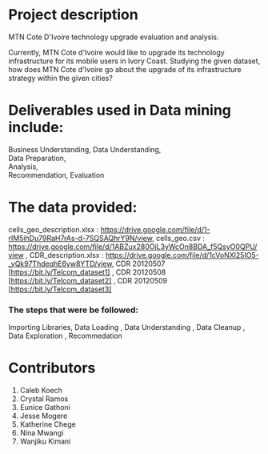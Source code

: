 # Project description
MTN Cote D'Ivoire technology upgrade evaluation and analysis.

Currently, MTN Cote d'Ivoire would like to upgrade its technology infrastructure for its mobile users in Ivory Coast. Studying the given dataset, how does MTN Cote d'Ivoire go about the upgrade of its infrastructure strategy within the given cities?

# Deliverables used in Data mining include:
Business Understanding, 
Data Understanding,  
Data Preparation,  
Analysis,   
Recommendation, 
Evaluation

# The data provided:

cells_geo_description.xlsx : https://drive.google.com/file/d/1-rIM5ihDu79RaH7rAs-d-7SQSAQhrY9N/view,
cells_geo.csv : https://drive.google.com/file/d/1ABZux280OjL3yWcOn8BDA_f5QsyO0QPU/view ,
CDR_description.xlsx : https://drive.google.com/file/d/1cVoNXl25IO5-_yQk97ThdeqhE6yw8YTD/view,
CDR 20120507 [https://bit.ly/Telcom_dataset1] ,
CDR 20120508 [https://bit.ly/Telcom_dataset2] ,
CDR 20120509 [https://bit.ly/Telcom_dataset3]


### The steps that were be followed:

Importing Libraries,
Data Loading ,
Data Understanding ,
Data Cleanup ,
Data Exploration ,
Recommedation 

# Contributors 
1. Caleb Koech
2. Crystal Ramos
3. Eunice Gathoni
4. Jesse Mogere
5. Katherine Chege
6. Nina Mwangi
7. Wanjiku Kimani


